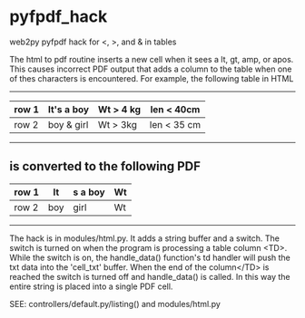 pyfpdf_hack
===========

web2py pyfpdf hack for &lt;, >, and &amp; in tables


The html to pdf routine inserts a new cell when it sees a lt, gt, amp, or apos.  
This causes incorrect PDF output that adds a column to the table when one of thes characters is encountered. 
For example, the following table in HTML 

--------------------------------------------------------------------
| row 1       | It's a boy     |  Wt > 4 kg     | len < 40cm       |
|-------------|----------------|----------------|------------------|
| row 2       | boy & girl     |  Wt > 3kg      | len < 35 cm      |
--------------------------------------------------------------------

is converted to the following PDF
--------------------------------------------------------------------
| row 1       | It             | s a boy        | Wt               |
|-------------|----------------|----------------|------------------|
| row 2       | boy            | girl           | Wt               |
--------------------------------------------------------------------

The hack is in modules/html.py.  It adds a string buffer and a switch.  The switch is turned on when the program is 
processing a table column \<TD\>.  
While the switch is on, the handle\_data() function's td handler will push the txt data into the 'cell\_txt' buffer. 
When the end of the column\</TD\> is reached the switch is turned off and handle_data() is called. 
In this way the entire string is placed into a single PDF cell.

SEE: controllers/default.py/listing() and modules/html.py
